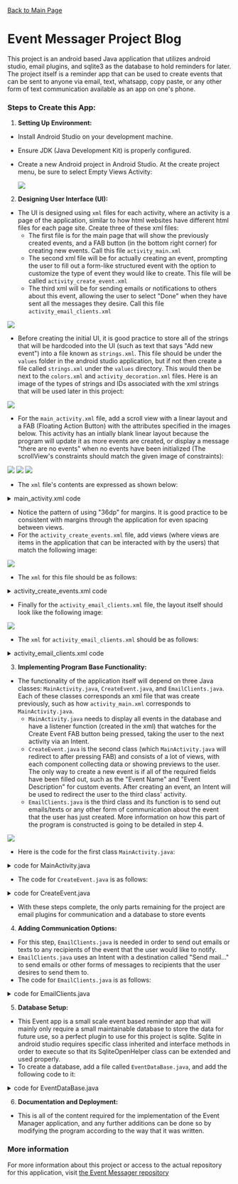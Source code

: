 [Back to Main Page](https://neatpatel.github.io)
# Event Messager Project Blog
This project is an android based Java application that utilizes android studio, email plugins, and sqlite3 as the database to hold reminders for later. The project itself is a reminder app that can be used to create events that can be sent to anyone via email, text, whatsapp, copy paste, or any other form of text communication available as an app on one's phone. 

### Steps to Create this App:

1. **Setting Up Environment:**
- Install Android Studio on your development machine.
- Ensure JDK (Java Development Kit) is properly configured.
- Create a new Android project in Android Studio. At the create project menu, be sure to select Empty Views Activity:

   ![](https://github.com/NeatPatel/eventMessager/blob/main/src/images/emptyViews.png?raw=true)

2. **Designing User Interface (UI):**
- The UI is designed using `xml` files for each activity, where an activity is a page of the application, similar to how html websites have different html files for each page site. Create three of these xml files:
  - The first file is for the main page that will show the previously created events, and a FAB button (in the bottom right corner) for creating new events. Call this file `activity_main.xml`
   - The second xml file will be for actually creating an event, prompting the user to fill out a form-like structured event with the option to customize the type of event they would like to create. This file will be called `activity_create_event.xml`
   - The third xml will be for sending emails or notifications to others about this event, allowing the user to select "Done" when they have sent all the messages they desire. Call this file `activity_email_clients.xml`

![](https://github.com/NeatPatel/eventMessager/blob/main/src/images/xmlFiles.png?raw=true)

- Before creating the initial UI, it is good practice to store all of the strings that will be hardcoded into the UI (such as text that says "Add new event") into a file known as `strings.xml`. This file should be under the `values` folder in the android studio application, but if not then create a file called `strings.xml` under the `values` directory. This would then be next to the `colors.xml` and `activity_decoration.xml` files. Here is an image of the types of strings and IDs associated with the xml strings that will be used later in this project:

![](https://github.com/NeatPatel/eventMessager/blob/main/src/images/stringFile.png?raw=true)

- For the `main_activity.xml` file, add a scroll view with a linear layout and a FAB (Floating Action Button) with the attributes specified in the images below. This activity has an intially blank linear layout because the program will update it as more events are created, or display a message "there are no events" when no events have been initialized (The scrollView's constraints should match the given image of constraints):

![](https://github.com/NeatPatel/eventMessager/blob/main/src/images/constraintLayout.png?raw=true)
![](https://github.com/NeatPatel/eventMessager/blob/main/src/images/FABAttributes.png?raw=true)
![](https://github.com/NeatPatel/eventMessager/blob/main/src/images/linearLayoutMainAttributes.png?raw=true)

- The `xml` file's contents are expressed as shown below:

<details>
   <summary>main_activity.xml code</summary>
   <br>
   
```xml
<?xml version="1.0" encoding="utf-8"?>
<androidx.constraintlayout.widget.ConstraintLayout xmlns:android="http://schemas.android.com/apk/res/android"
    xmlns:app="http://schemas.android.com/apk/res-auto"
    xmlns:tools="http://schemas.android.com/tools"
    android:layout_width="match_parent"
    android:layout_height="match_parent"
    android:screenOrientation="portrait"
    tools:context=".MainActivity">

    <com.google.android.material.floatingactionbutton.FloatingActionButton
        android:id="@+id/floatingActionButton"
        android:layout_width="wrap_content"
        android:layout_height="109dp"
        android:layout_marginEnd="48dp"
        android:layout_marginBottom="48dp"
        android:clickable="true"
        android:contentDescription="@string/event_text"
        android:focusable="true"
        android:onClick="createEventClicked"
        app:fabCustomSize="60dp"
        app:fabSize="auto"
        app:layout_constraintBottom_toBottomOf="parent"
        app:layout_constraintEnd_toEndOf="parent"
        app:maxImageSize="50dp"
        app:shapeAppearanceOverlay="@style/fab_circle"
        app:srcCompat="@android:drawable/ic_input_add" />

    <ScrollView
        android:layout_width="0dp"
        android:layout_height="0dp"
        android:contentDescription="@string/first_fragment_label"
        app:layout_constraintBottom_toBottomOf="parent"
        app:layout_constraintEnd_toEndOf="parent"
        app:layout_constraintHorizontal_bias="0.0"
        app:layout_constraintStart_toStartOf="parent"
        app:layout_constraintTop_toTopOf="parent"
        app:layout_constraintVertical_bias="0.0">

        <LinearLayout
            android:id="@+id/card_layout"
            android:layout_width="match_parent"
            android:layout_height="wrap_content"
            android:layout_marginStart="36dp"
            android:layout_marginTop="100dp"
            android:layout_marginEnd="36dp"
            android:orientation="vertical" />
    </ScrollView>

</androidx.constraintlayout.widget.ConstraintLayout>
```

</details>

- Notice the pattern of using "36dp" for margins. It is good practice to be consistent with margins through the application for even spacing between views.
- For the `activity_create_events.xml` file, add views (where views are items in the application that can be interacted with by the users) that match the following image:

![](https://github.com/NeatPatel/eventMessager/blob/main/src/images/createActivityLayout.png?raw=true)

- The `xml` for this file should be as follows:

<details>
   <summary>activity_create_events.xml code</summary>
   <br>

```xml
<?xml version="1.0" encoding="utf-8"?>
<androidx.constraintlayout.widget.ConstraintLayout xmlns:android="http://schemas.android.com/apk/res/android"
    xmlns:app="http://schemas.android.com/apk/res-auto"
    xmlns:tools="http://schemas.android.com/tools"
    android:layout_width="match_parent"
    android:layout_height="match_parent"
    android:screenOrientation="portrait"
    tools:context=".CreateEvent">

    <ScrollView
        android:layout_width="match_parent"
        android:layout_height="match_parent"
        app:layout_constraintStart_toStartOf="parent"
        app:layout_constraintTop_toTopOf="parent">

        <LinearLayout
            android:layout_width="match_parent"
            android:layout_height="wrap_content"
            android:orientation="vertical"
            android:visibility="visible"
            tools:visibility="visible">

            <com.google.android.material.textfield.TextInputLayout
                android:id="@+id/textInputLayout"
                android:layout_width="335dp"
                android:layout_height="wrap_content"
                android:layout_marginStart="36dp"
                android:layout_marginTop="120dp">

                <com.google.android.material.textfield.TextInputEditText
                    android:id="@+id/event_name"
                    android:layout_width="match_parent"
                    android:layout_height="match_parent"
                    android:background="#ffffff"
                    android:hint="@string/new_event_input_name_text"
                    android:inputType="text"
                    android:maxLines="1"
                    android:overScrollMode="always"
                    android:scrollHorizontally="true"
                    android:textSize="24sp" />
            </com.google.android.material.textfield.TextInputLayout>

            <RadioGroup
                android:layout_width="wrap_content"
                android:layout_height="68dp"
                android:layout_marginStart="36dp"
                android:layout_marginTop="36dp"
                android:orientation="horizontal">

                <RadioButton
                    android:id="@+id/regular_event_radio"
                    android:layout_width="wrap_content"
                    android:layout_height="match_parent"
                    android:checked="true"
                    android:onClick="customEvent"
                    android:text="@string/regular_event" />

                <RadioButton
                    android:id="@+id/custom_event_radio"
                    android:layout_width="wrap_content"
                    android:layout_height="match_parent"
                    android:onClick="customEvent"
                    android:text="@string/custom_event" />

            </RadioGroup>

            <LinearLayout
                android:id="@+id/regular_event"
                android:layout_width="match_parent"
                android:layout_height="match_parent"
                android:orientation="vertical">

                <TextView
                    android:id="@+id/textView4"
                    android:layout_width="match_parent"
                    android:layout_height="wrap_content"
                    android:layout_marginStart="36dp"
                    android:layout_marginTop="36dp"
                    android:layout_marginEnd="36dp"
                    android:text="@string/regular_event_description_text" />

                <EditText
                    android:id="@+id/event_description_multi_regular"
                    android:layout_width="wrap_content"
                    android:layout_height="wrap_content"
                    android:layout_marginStart="36dp"
                    android:layout_marginEnd="36dp"
                    android:autofillHints="@string/event_description_custom"
                    android:ems="10"
                    android:gravity="start|top"
                    android:hint="@string/event_description_regular"
                    android:inputType="textMultiLine"
                    android:textColorHint="@android:color/widget_edittext_dark"
                    android:textSize="20sp" />

                <TextView
                    android:id="@+id/textView2"
                    android:layout_width="match_parent"
                    android:layout_height="wrap_content"
                    android:layout_marginStart="36dp"
                    android:layout_marginTop="36dp"
                    android:layout_marginEnd="36dp"
                    android:text="@string/regular_event_date_text" />

                <EditText
                    android:id="@+id/event_day"
                    android:layout_width="wrap_content"
                    android:layout_height="wrap_content"
                    android:layout_marginStart="36dp"
                    android:layout_marginEnd="36dp"
                    android:autofillHints="@string/event_description_custom"
                    android:ems="10"
                    android:gravity="start|top"
                    android:hint="@string/event_date_regular"
                    android:inputType="textMultiLine"
                    android:textColorHint="@android:color/widget_edittext_dark"
                    android:textSize="20sp" />
            </LinearLayout>

            <LinearLayout
                android:id="@+id/custom_event"
                android:layout_width="match_parent"
                android:layout_height="match_parent"
                android:orientation="vertical"
                android:visibility="visible"
                tools:visibility="visible">

                <TextView
                    android:id="@+id/textView"
                    android:layout_width="wrap_content"
                    android:layout_height="wrap_content"
                    android:layout_marginStart="36dp"
                    android:layout_marginTop="36dp"
                    android:layout_marginEnd="36dp"
                    android:text="@string/event_description_custom_title" />

                <EditText
                    android:id="@+id/event_description_multi"
                    android:layout_width="wrap_content"
                    android:layout_height="wrap_content"
                    android:layout_marginStart="36dp"
                    android:layout_marginEnd="36dp"
                    android:autofillHints="@string/event_description_custom"
                    android:ems="10"
                    android:gravity="start|top"
                    android:hint="@string/event_description_custom"
                    android:inputType="textMultiLine"
                    android:textColorHint="@android:color/widget_edittext_dark"
                    android:textSize="20sp" />
            </LinearLayout>

            <Button
                android:id="@+id/button2"
                android:layout_width="wrap_content"
                android:layout_height="wrap_content"
                android:layout_marginStart="36dp"
                android:layout_marginTop="36dp"
                android:layout_marginEnd="36dp"
                android:onClick="previewEvent"
                android:text="@string/preview_event_button" />

            <TextView
                android:id="@+id/event_preview"
                android:layout_width="wrap_content"
                android:layout_height="wrap_content"
                android:layout_marginStart="36dp"
                android:layout_marginEnd="36dp"
                android:text="@string/event_preview" />

            <LinearLayout
                style="?android:attr/buttonBarStyle"
                android:layout_width="match_parent"
                android:layout_height="match_parent"
                android:layout_marginStart="36dp"
                android:layout_marginTop="36dp"
                android:layout_marginEnd="36dp"
                android:orientation="horizontal">

                <Button
                    android:id="@+id/button3"
                    style="?android:attr/buttonBarButtonStyle"
                    android:layout_width="wrap_content"
                    android:layout_height="wrap_content"
                    android:onClick="cancelCreateEvent"
                    android:text="@string/button_cancel" />

                <Button
                    android:id="@+id/button"
                    style="?android:attr/buttonBarButtonStyle"
                    android:layout_width="wrap_content"
                    android:layout_height="wrap_content"
                    android:layout_marginStart="5dp"
                    android:layout_marginEnd="36dp"
                    android:onClick="submitEvent"
                    android:text="@string/button_create_event_name" />
            </LinearLayout>

        </LinearLayout>
    </ScrollView>

</androidx.constraintlayout.widget.ConstraintLayout>
```

</details>

- Finally for the `activity_email_clients.xml` file, the layout itself should look like the following image:

![](https://github.com/NeatPatel/eventMessager/blob/main/src/images/emailClientsXml.png?raw=true)

- The `xml` for `activity_email_clients.xml` should be as follows:

<details>
   <summary>activity_email_clients.xml code</summary>
   <br>

   ```xml
   <?xml version="1.0" encoding="utf-8"?>
   <androidx.constraintlayout.widget.ConstraintLayout xmlns:android="http://schemas.android.com/apk/res/android"
       xmlns:app="http://schemas.android.com/apk/res-auto"
       xmlns:tools="http://schemas.android.com/tools"
       android:layout_width="match_parent"
       android:layout_height="match_parent"
       tools:context=".EmailClients">
   
       <ScrollView
           android:layout_width="match_parent"
           android:layout_height="match_parent"
           android:layout_marginTop="104dp"
           app:layout_constraintStart_toStartOf="parent"
           app:layout_constraintTop_toTopOf="parent">
   
           <LinearLayout
               android:layout_width="match_parent"
               android:layout_height="wrap_content"
               android:layout_marginStart="36dp"
               android:layout_marginEnd="36dp"
               android:orientation="vertical">
   
               <TextView
                   android:id="@+id/textView3"
                   android:layout_width="match_parent"
                   android:layout_height="wrap_content"
                   android:layout_marginLeft="36dp"
                   android:layout_marginTop="36dp"
                   android:layout_marginRight="36dp"
                   android:text="@string/email_text" />
   
               <EditText
                   android:id="@+id/manyMailBox"
                   android:layout_width="match_parent"
                   android:layout_height="wrap_content"
                   android:layout_marginStart="36dp"
                   android:layout_marginTop="36dp"
                   android:layout_marginEnd="36dp"
                   android:autofillHints="@string/email_example_text"
                   android:ems="10"
                   android:gravity="start|top"
                   android:hint="@string/email_example_text"
                   android:inputType="textMultiLine"
                   android:textColorHint="#716F6F"
                   android:textSize="24sp" />
   
               <Button
                   android:id="@+id/button4"
                   android:layout_width="match_parent"
                   android:layout_height="wrap_content"
                   android:layout_marginStart="36dp"
                   android:layout_marginTop="36dp"
                   android:layout_marginEnd="36dp"
                   android:onClick="sendEmail"
                   android:text="@string/button_send_email_text" />
   
               <Button
                   android:id="@+id/button5"
                   android:layout_width="match_parent"
                   android:layout_height="wrap_content"
                   android:layout_marginLeft="36dp"
                   android:layout_marginRight="36dp"
                   android:onClick="noEmails"
                   android:text="@string/button_cancel_emails_text" />
   
           </LinearLayout>
       </ScrollView>
   </androidx.constraintlayout.widget.ConstraintLayout>
   ```

</details>

3. **Implementing Program Base Functionality:**
- The functionality of the application itself will depend on three Java classes: `MainActivity.java`, `CreateEvent.java`, and `EmailClients.java`. Each of these classes corresponds an xml file that was create previously, such as how `activity_main.xml` corresponds to `MainActivity.java`.
   - `MainActivity.java` needs to display all events in the database and have a listener function (created in the xml) that watches for the Create Event FAB button being pressed, taking the user to the next activity via an Intent.
   - `CreateEvent.java` is the second class (which `MainActivity.java` will redirect to after pressing FAB) and consists of a lot of views, with each component collecting data or showing previews to the user. The only way to create a new event is if all of the required fields have been filled out, such as the "Event Name" and "Event Description" for custom events. After creating an event, an Intent will be used to redirect the user to the third class' activity.
   - `EmailClients.java` is the third class and its function is to send out emails/texts or any other form of communication about the event that the user has just created. More information on how this part of the program is constructed is going to be detailed in step 4.

![](https://github.com/NeatPatel/eventMessager/blob/main/src/images/javaClassNames.png?raw=true)

- Here is the code for the first class `MainActivity.java`:

<details>
   <summary>code for MainActivity.java</summary>
   <br>
   
   ```java
package com.example.eventmanager;

import androidx.appcompat.app.AlertDialog;
import androidx.appcompat.app.AppCompatActivity;
import androidx.cardview.widget.CardView;

import android.content.DialogInterface;
import android.content.Intent;
import android.os.Bundle;
import android.view.View;
import android.widget.Button;
import android.widget.LinearLayout;
import android.widget.TextView;

import java.util.ArrayList;

public class MainActivity extends AppCompatActivity {

    //For eventList, the first parameter is eventDescription and second is eventName
    private ArrayList<String[]> eventList = new ArrayList<>();
    final private EventDataBase db = new EventDataBase(MainActivity.this);

    @Override
    protected void onCreate(Bundle savedInstanceState) {
        super.onCreate(savedInstanceState);
        setContentView(R.layout.activity_main);

        initialize();

        handleViews();
    }

    public void initialize() {
        eventList = db.getAllEvents();
    }

    public void handleViews() {
        for (int i = 0; i < eventList.size(); i++) {
            //Take event list and add CardViews for every item in eventList
            LinearLayout cardLayout = findViewById(R.id.card_layout);
            CardView cardView = new CardView(this);
            LinearLayout.LayoutParams params = new LinearLayout.LayoutParams(LinearLayout.LayoutParams.MATCH_PARENT, LinearLayout.LayoutParams.WRAP_CONTENT);
            if (i > 0) {
                params.topMargin = 36;
            } else {
                params.topMargin = 0;
            }
            cardView.setLayoutParams(params);

            LinearLayout innerCardView = new LinearLayout(this);
            innerCardView.setOrientation(LinearLayout.VERTICAL);
            params = new LinearLayout.LayoutParams(LinearLayout.LayoutParams.MATCH_PARENT, LinearLayout.LayoutParams.WRAP_CONTENT);
            innerCardView.setLayoutParams(params);

            LinearLayout innerTitleLayout = new LinearLayout(this);
            innerTitleLayout.setOrientation(LinearLayout.HORIZONTAL);
            params = new LinearLayout.LayoutParams(LinearLayout.LayoutParams.MATCH_PARENT, LinearLayout.LayoutParams.WRAP_CONTENT);
            innerTitleLayout.setLayoutParams(params);

            createView(innerCardView, innerTitleLayout, eventList.get(i));
            cardView.addView(innerCardView);
            cardLayout.addView(cardView);
        }

        checkEmptyList();
    }

    public void checkEmptyList() {
        if(eventList.size() == 0) {
            LinearLayout cardLayout = findViewById(R.id.card_layout);
            TextView noEventsYet = new TextView(this);
            String noEventsText = "There are no events yet";
            noEventsYet.setText(noEventsText);
            noEventsYet.setTextSize(20);
            LinearLayout.LayoutParams params = new LinearLayout.LayoutParams(LinearLayout.LayoutParams.WRAP_CONTENT, LinearLayout.LayoutParams.WRAP_CONTENT);
            params.topMargin = 100;
            noEventsYet.setLayoutParams(params);
            cardLayout.addView(noEventsYet);
        }
    }

    public void createEventClicked(View v) {
        //Run the create event activity

        Intent createEvent = new Intent(MainActivity.this, CreateEvent.class);
        Bundle bundle = new Bundle();
        for (int i = 0; i < eventList.size(); i++) {
            bundle.putStringArray("KEY_eventList_" + i, eventList.get(i));
        }
        bundle.putInt("KEY_eventList_size", eventList.size());
        createEvent.putExtras(bundle);
        startActivity(createEvent);
    }

    public void createView(LinearLayout innerCardLayout, LinearLayout innerTitleLayout, String[] event) {
        //Create a Card displaying event name and description/items

        LinearLayout.LayoutParams params = new LinearLayout.LayoutParams(LinearLayout.LayoutParams.WRAP_CONTENT, LinearLayout.LayoutParams.WRAP_CONTENT);

        TextView eventDescription = new TextView(this);

        TextView eventName = new TextView(this);
        String message = "Event: " + event[1];
        eventName.setText(message);
        eventName.setTextSize(24);
        params.weight = 0.9f;
        eventName.setLayoutParams(params);

        params = new LinearLayout.LayoutParams(LinearLayout.LayoutParams.WRAP_CONTENT, LinearLayout.LayoutParams.WRAP_CONTENT);
        message = "Event Description:\n" + event[0];
        eventDescription.setText(message);
        eventDescription.setTextSize(14);
        params.topMargin = 10;
        eventDescription.setLayoutParams(params);

        message = "Delete";
        Button delButton = new Button(this);
        delButton.setText(message);
        delButton.setTextSize(14);
        delButton.setOnClickListener(this::deleteView);
        params = new LinearLayout.LayoutParams(LinearLayout.LayoutParams.WRAP_CONTENT, LinearLayout.LayoutParams.WRAP_CONTENT);
        params.weight = 0.1f;
        delButton.setLayoutParams(params);

        innerTitleLayout.addView(eventName);
        innerTitleLayout.addView(delButton);
        innerCardLayout.addView(innerTitleLayout);
        innerCardLayout.addView(eventDescription);
    }

    public void deleteView(View v) {
        DialogInterface.OnClickListener dialogClickListener = (dialog, which) -> {
            if (which == DialogInterface.BUTTON_POSITIVE) {
                LinearLayout cardLayout = findViewById(R.id.card_layout);
                for (int i = 0; i < cardLayout.getChildCount(); i++) {
                    if (cardLayout.getChildAt(i) == v.getParent().getParent().getParent()) {
                        if (db.deleteOne(eventList.get(i)[1], eventList.get(i)[0])) {
                            eventList.remove(i);
                            cardLayout.removeView(cardLayout.getChildAt(i));
                        }
                        break;
                    }
                }

                checkEmptyList();
            }
        };

        AlertDialog.Builder builder = new AlertDialog.Builder(v.getContext());
        builder.setMessage("Are you sure you want to delete this event?").setPositiveButton("Delete", dialogClickListener)
                .setNegativeButton("Cancel", dialogClickListener).show();
    }
}
   ```

</details>

- The code for `CreateEvent.java` is as follows:

<details>
   <summary>code for CreateEvent.java</summary>
   <br>

   ```java
package com.example.eventmanager;

import androidx.appcompat.app.AppCompatActivity;

import android.content.Intent;
import android.os.Bundle;
import android.view.View;
import android.widget.EditText;
import android.widget.LinearLayout;
import android.widget.RadioButton;
import android.widget.TextView;
import android.widget.Toast;

import java.util.ArrayList;
import java.util.Arrays;

public class CreateEvent extends AppCompatActivity {

    //For eventList, the first parameter is eventDescription and second is eventName
    private ArrayList<String[]> eventList = new ArrayList<>();
    final private EventDataBase db = new EventDataBase(CreateEvent.this);

    @Override
    protected void onCreate(Bundle savedInstanceState) {
        super.onCreate(savedInstanceState);
        setContentView(R.layout.activity_create_event);
        LinearLayout customEventLayout = findViewById(R.id.custom_event);
        customEventLayout.setVisibility(View.GONE);

        initialize();
    }

    public void initialize() {
        eventList = db.getAllEvents();
    }

    public void customEvent(View v) {
        RadioButton customEventRadio = findViewById(R.id.custom_event_radio);
        LinearLayout customEventLayout = findViewById(R.id.custom_event);
        LinearLayout regularEventLayout = findViewById(R.id.regular_event);

        if(customEventRadio.isChecked()) {
            customEventLayout.setVisibility(View.VISIBLE);
            regularEventLayout.setVisibility(View.GONE);
        } else {
            customEventLayout.setVisibility(View.GONE);
            regularEventLayout.setVisibility(View.VISIBLE);
        }
    }

    public void submitEvent(View v) {
        RadioButton customEventRadio = findViewById(R.id.custom_event_radio);
        if(customEventRadio.isChecked()) {

            EditText eventDescription = findViewById(R.id.event_description_multi);
            EditText eventName = findViewById(R.id.event_name);
            String eventNameText = String.valueOf(eventName.getText());
            String eventDescriptionText = String.valueOf(eventDescription.getText());

            if(!eventDescriptionText.equals("") && !eventNameText.equals("") && isUnique(eventNameText, eventDescriptionText)) {
                Intent emailClients = new Intent(CreateEvent.this, EmailClients.class);
                Bundle bundle = new Bundle();
                String[] newEvent = {eventDescriptionText, eventNameText};
                if(db.addOne(eventNameText, eventDescriptionText)) {
                    eventList.add(newEvent);
                }

                for(int i = 0; i < eventList.size(); i++) {
                    bundle.putStringArray("KEY_eventList_" + i, eventList.get(i));
                }

                bundle.putInt("KEY_eventList_size", eventList.size());
                bundle.putStringArray("KEY_email_event", eventList.get(eventList.size() - 1));
                emailClients.putExtras(bundle);
                startActivity(emailClients);
            } else {
                Toast.makeText(this, "Please type UNIQUE event Name and Description", Toast.LENGTH_SHORT).show();
              }
        } else {
            EditText eventDescription = findViewById(R.id.event_description_multi_regular);
            EditText eventName = findViewById(R.id.event_name);
            EditText eventDate = findViewById(R.id.event_day);
            String eventNameText = String.valueOf(eventName.getText());
            String eventDescriptionText = String.valueOf(eventDescription.getText());
            String eventDateText = String.valueOf(eventDate.getText());

            String message = eventDescriptionText + "\nDate: " + eventDateText;

            if(!eventDescriptionText.equals("") && !eventNameText.equals("") && !eventDateText.equals("") && isUnique(eventNameText, message)) {
                //Intent mainActivity = new Intent(CreateEvent.this, MainActivity.class);

                Intent emailClients = new Intent(CreateEvent.this, EmailClients.class);
                Bundle bundle = new Bundle();
                String[] newEvent = {message, eventNameText};
                if (db.addOne(eventNameText, eventDescriptionText)) {
                    eventList.add(newEvent);
                }

                for(int i = 0; i < eventList.size(); i++) {
                    bundle.putStringArray("KEY_eventList_" + i, eventList.get(i));
                }

                bundle.putInt("KEY_eventList_size", eventList.size());
                bundle.putStringArray("KEY_email_event", eventList.get(eventList.size() - 1));
                emailClients.putExtras(bundle);
                startActivity(emailClients);
        } else {
                Toast.makeText(this, "Please type UNIQUE event Name, Date, and Description", Toast.LENGTH_SHORT).show();
            }
        }
    }

    public boolean isUnique(String eventName, String eventDescription) {
        String[] checkEvent = {eventDescription, eventName};
        for(int i = 0; i < eventList.size(); i++) {
            if(Arrays.equals(checkEvent, eventList.get(i))) {
                return false;
            }
        }
        return true;
    }

    public void previewEvent(View v) {
        RadioButton customEventRadio = findViewById(R.id.custom_event_radio);

        if(customEventRadio.isChecked()) {
            EditText eventDescription = findViewById(R.id.event_description_multi);
            String eventDescriptionText = String.valueOf(eventDescription.getText());
            TextView tempText = findViewById(R.id.event_preview);

            if(!eventDescriptionText.equals("")) {
                tempText.setText(eventDescriptionText);
            } else {
                Toast.makeText(this, "Please type event Description", Toast.LENGTH_SHORT).show();
            }
        } else {
            EditText eventDescription = findViewById(R.id.event_description_multi_regular);
            EditText eventDate = findViewById(R.id.event_day);
            String eventDescriptionText = String.valueOf(eventDescription.getText());
            String eventDateText = String.valueOf(eventDate.getText());
            TextView tempText = findViewById(R.id.event_preview);

            if(!eventDescriptionText.equals("") && !eventDateText.equals("")) {
                String message = eventDescriptionText + "\nDate: " + eventDateText;
                tempText.setText(message);
            } else {
                Toast.makeText(this, "Please type event Description and Date", Toast.LENGTH_SHORT).show();
            }
        }
    }

    public void cancelCreateEvent(View v) {
        Intent mainActivity = new Intent(CreateEvent.this, MainActivity.class);
        Bundle bundle = new Bundle();

        for(int i = 0; i < eventList.size(); i++) {
            bundle.putStringArray("KEY_eventList_" + i, eventList.get(i));
        }

        bundle.putInt("KEY_eventList_size", eventList.size());
        mainActivity.putExtras(bundle);
        startActivity(mainActivity);
    }
}
   ```

</details>

- With these steps complete, the only parts remaining for the project are email plugins for communication and a database to store events

4. **Adding Communication Options:**
- For this step, `EmailClients.java` is needed in order to send out emails or texts to any recipients of the event that the user would like to notify.
- `EmailClients.java` uses an Intent with a destination called "Send mail..." to send emails or other forms of messages to recipients that the user desires to send them to.
- The code for `EmailClients.java` is as follows:

<details>
   <summary>code for EmailClients.java</summary>
   <br>

   ```java
package com.example.eventmanager;

import androidx.appcompat.app.AppCompatActivity;

import android.content.Intent;
import android.os.Bundle;
import android.view.View;
import android.widget.EditText;
import android.widget.Toast;

import java.util.ArrayList;

public class EmailClients extends AppCompatActivity {

    private ArrayList<String[]> eventList = new ArrayList<>();
    final private EventDataBase db = new EventDataBase(EmailClients.this);
    private String[] emailEvent = new String[]{};
    @Override
    protected void onCreate(Bundle savedInstanceState) {
        super.onCreate(savedInstanceState);
        setContentView(R.layout.activity_email_clients);

        initialize();
    }

    public void initialize() {
        if(getIntent() != null) {
            Intent contentReceived = getIntent();
            Bundle bundle = contentReceived.getExtras();

            if(bundle != null) {
                emailEvent = bundle.getStringArray("KEY_email_event");
            }
        }
        eventList = db.getAllEvents();
    }

    public void sendEmail(View v) {
        EditText emailBox = findViewById(R.id.manyMailBox);

        if(!String.valueOf(emailBox.getText()).equals("")) {
            Intent emailIntent = new Intent(Intent.ACTION_SEND);
            emailIntent.setType("text/plain");

            String eventName = emailEvent[1];
            String eventDescription = emailEvent[0];
            String[] emails = String.valueOf(emailBox.getText()).split(",", 0);

            emailIntent.putExtra(Intent.EXTRA_EMAIL, emails);
            emailIntent.putExtra(Intent.EXTRA_SUBJECT, "Event Email Notification");
            emailIntent.putExtra(Intent.EXTRA_TEXT, "Hello there!\nYou are being notified about the following Event: " + eventName + "\nThis event has the following description:\n" + eventDescription);

            try {
                startActivity(Intent.createChooser(emailIntent, "Send mail..."));
            } catch (android.content.ActivityNotFoundException ex) {
                Toast.makeText(this, "There is no email client installed.", Toast.LENGTH_SHORT).show();
            }
        } else {
            Toast.makeText(this, "Please enter at least one email address", Toast.LENGTH_SHORT).show();
        }
    }

    public void noEmails(View v) {
        Intent mainActivity = new Intent(EmailClients.this, MainActivity.class);
        Bundle bundle = new Bundle();

        for(int i = 0; i < eventList.size(); i++) {
            bundle.putStringArray("KEY_eventList_" + i, eventList.get(i));
        }

        bundle.putInt("KEY_eventList_size", eventList.size());
        mainActivity.putExtras(bundle);
        startActivity(mainActivity);
    }
}
```

</details>

5. **Database Setup:**
- This Event app is a small scale event based reminder app that will mainly only require a small maintainable database to store the data for future use, so a perfect plugin to use for this project is sqlite. Sqlite in android studio requires specific class inherited and interface methods in order to execute so that its SqliteOpenHelper class can be extended and used properly.
- To create a database, add a file called `EventDataBase.java`, and add the following code to it:

<details>
   <summary>code for EventDataBase.java</summary>
   <br>

   ```java
package com.example.eventmanager;

import android.content.ContentValues;
import android.content.Context;
import android.database.Cursor;
import android.database.sqlite.SQLiteDatabase;
import android.database.sqlite.SQLiteOpenHelper;

import androidx.annotation.Nullable;

import java.util.ArrayList;

public class EventDataBase extends SQLiteOpenHelper {

    public static final String TABLE_NAME = "events";
    public static final String COLUMN_EVENT_NAME = "EVENT_NAME";
    public static final String COLUMN_EVENT_DESC = "EVENT_DESC";

    //Constructor for superclass SQLiteOpenHelper
    public EventDataBase(@Nullable Context context) {
        super(context, "events.db", null, 1);
    }

    //This method is executed the first time a database is called in program for initialization
    @Override
    public void onCreate(SQLiteDatabase db) {
        String createTableStatement = "CREATE TABLE " + TABLE_NAME + " (" + COLUMN_EVENT_NAME + " TEXT NOT NULL, " + COLUMN_EVENT_DESC + " TEXT NOT NULL, UNIQUE (" + COLUMN_EVENT_NAME + ", " + COLUMN_EVENT_DESC + "))";

        db.execSQL(createTableStatement);
    }

    //This method is called every time the version number changes
    @Override
    public void onUpgrade(SQLiteDatabase db, int oldVersion, int newVersion) {

    }

    public boolean addOne(String eventName, String eventDesc) {
        SQLiteDatabase db = this.getWritableDatabase();
        ContentValues cv = new ContentValues();

        cv.put(COLUMN_EVENT_NAME, eventName);
        cv.put(COLUMN_EVENT_DESC, eventDesc);

        long insert = db.insert(TABLE_NAME, null, cv);

        db.close();

        return insert != -1;
    }

    public boolean deleteOne(String eventName, String eventDesc) {
        SQLiteDatabase db = this.getWritableDatabase();
        //DELETE FROM TABLE_NAME WHERE COLUMN_EVENT_NAME = 'eventName' AND COLUMN_EVENT_DESC = 'eventDesc';
        String queryString = "DELETE FROM " + TABLE_NAME + " WHERE " + COLUMN_EVENT_NAME + " = \"" + eventName + "\" AND " + COLUMN_EVENT_DESC + " = \"" + eventDesc + "\"";

        Cursor cursor = db.rawQuery(queryString, null);

        boolean resultBoolean = !cursor.moveToFirst();
        cursor.close();
        db.close();
        return resultBoolean;
    }

    public ArrayList<String[]> getAllEvents() {
        ArrayList<String[]> events = new ArrayList<>();

        String queryString = "SELECT * FROM " + TABLE_NAME;
        SQLiteDatabase db = this.getReadableDatabase();

        Cursor cursor = db.rawQuery(queryString, null);

        if(cursor.moveToFirst()) {
            do {
                String eventName = cursor.getString(0);
                String eventDesc = cursor.getString(1);

                String[] newEvent = {eventDesc, eventName};
                events.add(newEvent);
            } while(cursor.moveToNext());
        }

        //Close both cursor and database once the connection is complete
        cursor.close();
        db.close();
        return events;
    }
}
   ```

</details>

6. **Documentation and Deployment:**
- This is all of the content required for the implementation of the Event Manager application, and any further additions can be done so by modifying the program according to the way that it was written.

### More information

For more information about this project or access to the actual repository for this application, visit [the Event Messager repository](https://github.com/NeatPatel/eventMessager)
